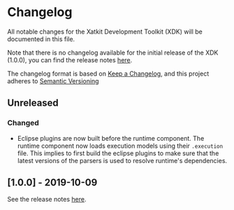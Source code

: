 # Changelog

All notable changes for the Xatkit Development Toolkit (XDK) will be documented in this file.

Note that there is no changelog available for the initial release of the XDK (1.0.0), you can find the release notes [here](https://github.com/xatkit-bot-platform/xatkit-dev/releases).

The changelog format is based on [Keep a Changelog](https://keepachangelog.com/en/1.0.0/), and this project adheres to [Semantic Versioning](https://semver.org/v2.0.0.html)

## Unreleased

### Changed

- Eclipse plugins are now built before the runtime component. The runtime component now loads execution models using their `.execution` file. This implies to first build the eclipse plugins to  make sure that the latest versions of the parsers is used to resolve runtime's dependencies.

## [1.0.0] - 2019-10-09 

See the release notes [here](https://github.com/xatkit-bot-platform/xatkit-dev/releases).

